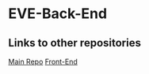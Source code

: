 # EVE-Back-End

## Links to other repositories
[Main Repo](https://github.com/ialmani/EVE)
[Front-End](https://github.com/ialmani/EVE-Front-End)
